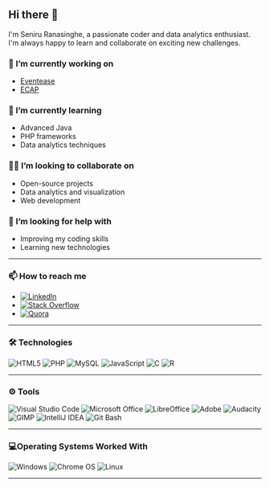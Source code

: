 ## Hi there 👋

I'm Seniru Ranasinghe, a passionate coder and data analytics enthusiast. I'm always happy to learn and collaborate on exciting new challenges.

### 🔭 I’m currently working on
- [Eventease](https://github.com/PasindhuHeshan/Eventease)
- [ECAP](https://github.com/SeniruR/ECAP)

### 🌱 I’m currently learning
- Advanced Java
- PHP frameworks
- Data analytics techniques

### 👐🏻 I’m looking to collaborate on
- Open-source projects
- Data analytics and visualization
- Web development

### 🤔 I’m looking for help with
- Improving my coding skills
- Learning new technologies

---

### 📫 How to reach me
- [![LinkedIn](https://img.shields.io/badge/LinkedIn-0077B5?style=for-the-badge&logo=linkedin&logoColor=white)](https://www.linkedin.com/in/seniruranasinghe)
- [![Stack Overflow](https://img.shields.io/badge/Stack_Overflow-FE7A16?style=for-the-badge&logo=stack-overflow&logoColor=white)](https://stackoverflow.com/users/23171278/seniru-ranasinghe)
- [![Quora](https://img.shields.io/badge/Quora-B92B27?style=for-the-badge&logo=quora&logoColor=white)](https://www.quora.com/profile/Seniru-Ranasinghe-1)

---

### 🛠️ Technologies
![HTML5](https://img.shields.io/badge/HTML5-E34F26?style=for-the-badge&logo=html5&logoColor=white)
![PHP](https://img.shields.io/badge/PHP-777BB4?style=for-the-badge&logo=php&logoColor=white)
![MySQL](https://img.shields.io/badge/MySQL-4479A1?style=for-the-badge&logo=mysql&logoColor=white)
![JavaScript](https://img.shields.io/badge/JavaScript-F7DF1E?style=for-the-badge&logo=javascript&logoColor=black)
![C](https://img.shields.io/badge/C-A8B9CC?style=for-the-badge&logo=c&logoColor=white)
![R](https://img.shields.io/badge/R-276DC3?style=for-the-badge&logo=r&logoColor=white)

---

### ⚙ Tools
![Visual Studio Code](https://img.shields.io/badge/Visual_Studio_Code-007ACC?style=for-the-badge&logo=visual-studio-code&logoColor=white)
![Microsoft Office](https://img.shields.io/badge/Microsoft_Office-D83B01?style=for-the-badge&logo=microsoft-office&logoColor=white) 
![LibreOffice](https://img.shields.io/badge/LibreOffice-18A303?style=for-the-badge&logo=libreoffice&logoColor=white)
![Adobe](https://img.shields.io/badge/Adobe-FF0000?style=for-the-badge&logo=adobe&logoColor=white)
![Audacity](https://img.shields.io/badge/Audacity-0000CC?style=for-the-badge&logo=audacity&logoColor=white)
![GIMP](https://img.shields.io/badge/GIMP-5C5543?style=for-the-badge&logo=gimp&logoColor=white)
![IntelliJ IDEA](https://img.shields.io/badge/IntelliJ_IDEA-000000?style=for-the-badge&logo=intellij-idea&logoColor=white)
![Git Bash](https://img.shields.io/badge/Git_Bash-4EAA25?style=for-the-badge&logo=git&logoColor=white)

---
### 💻Operating Systems Worked With
![Windows](https://img.shields.io/badge/Windows-0078D6?style=for-the-badge&logo=windows&logoColor=white)
![Chrome OS](https://img.shields.io/badge/Chrome_OS-3C4043?style=for-the-badge&logo=google-chrome&logoColor=white)
![Linux](https://img.shields.io/badge/Linux-FCC624?style=for-the-badge&logo=linux&logoColor=black)

---
